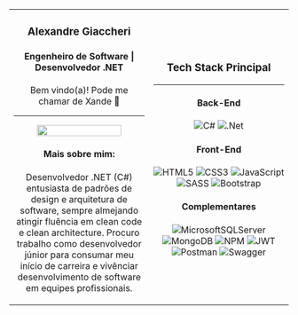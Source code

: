 <table>
<tr>
    
<td width=50%>
    
<h3 align=center> Alexandre Giaccheri </h3>
<h4 align=center> Engenheiro de Software | Desenvolvedor .NET</h4>  

<p align=center>Bem vindo(a)! Pode me chamar de Xande 🙂</p>

<hr>

<p align=center><img src="https://www.pinclipart.com/picdir/big/531-5318605_transparent-web-developer-gif-clipart.png" width="80%"></p>    
    
<h4 align=center>Mais sobre mim:</h4>
<p align=center>Desenvolvedor .NET (C#) entusiasta de padrões de design e arquitetura de software, sempre almejando atingir fluência em clean code e clean architecture. Procuro trabalho como desenvolvedor júnior para consumar meu início de carreira e vivênciar desenvolvimento de software em equipes profissionais.</p>
<p></p>


</td>
<td width=50%>

<h3 align=center>Tech Stack Principal</h3>
<hr>    
<h4 align=center>Back-End</h4>
<div align=center>

![C#](https://img.shields.io/badge/c%23-%23239120.svg?style=for-the-badge&logo=c-sharp&logoColor=white)
![.Net](https://img.shields.io/badge/.NET-5C2D91?style=for-the-badge&logo=.net&logoColor=white)

</div>

<h4 align=center>Front-End</h4>
<div align=center>

![HTML5](https://img.shields.io/badge/html5-%23E34F26.svg?style=for-the-badge&logo=html5&logoColor=white)
![CSS3](https://img.shields.io/badge/css3-%231572B6.svg?style=for-the-badge&logo=css3&logoColor=white)
![JavaScript](https://img.shields.io/badge/javascript-%23323330.svg?style=for-the-badge&logo=javascript&logoColor=%23F7DF1E) <br>
![SASS](https://img.shields.io/badge/SASS-hotpink.svg?style=for-the-badge&logo=SASS&logoColor=white)
![Bootstrap](https://img.shields.io/badge/bootstrap-%23563D7C.svg?style=for-the-badge&logo=bootstrap&logoColor=white)

</div>

<h4 align=center>Complementares</h4>
    
<div align=center>
    
![MicrosoftSQLServer](https://img.shields.io/badge/Microsoft%20SQL%20Sever-CC2927?style=for-the-badge&logo=microsoft%20sql%20server&logoColor=white)
![MongoDB](https://img.shields.io/badge/MongoDB-%234ea94b.svg?style=for-the-badge&logo=mongodb&logoColor=white)
![NPM](https://img.shields.io/badge/NPM-%23000000.svg?style=for-the-badge&logo=npm&logoColor=white)
![JWT](https://img.shields.io/badge/JWT-black?style=for-the-badge&logo=JSON%20web%20tokens)
![Postman](https://img.shields.io/badge/Postman-FF6C37?style=for-the-badge&logo=postman&logoColor=white)
![Swagger](https://img.shields.io/badge/-Swagger-%23Clojure?style=for-the-badge&logo=swagger&logoColor=white)

</div>

</td>    
    
</tr>
</table>
